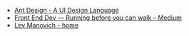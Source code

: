 - [Ant Design - A UI Design Language](https://ant.design/)
- [Front End Dev — Running before you can walk – Medium](https://medium.com/@denz_brade/front-end-dev-running-before-you-can-walk-d78a528915b#.3c0shj16x)
- [Lev Manovich - home](http://manovich.net/)

